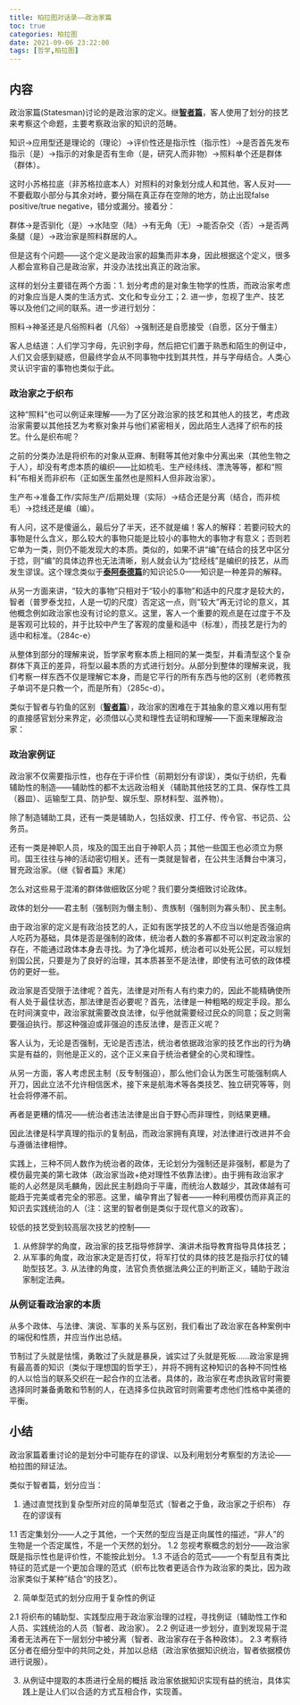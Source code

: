 ```yaml
---
title: 柏拉图对话录——政治家篇
toc: true
categories: 柏拉图
date: 2021-09-06 23:22:00
tags: [哲学,柏拉图]
---
```


## 内容
政治家篇(Statesman)讨论的是政治家的定义。继[**智者篇**](/2021/09/04/柏拉图/柏拉图对话录——智者篇/)，客人使用了划分的技艺来考察这个命题，主要考察政治家的知识的范畴。

知识->应用型还是理论的（理论）->评价性还是指示性（指示性）->是否首先发布指示（是）->指示的对象是否有生命（是，研究人而非物）->照料单个还是群体（群体）。

这时小苏格拉底（非苏格拉底本人）对照料的对象划分成人和其他，客人反对——不要截取小部分与其余对峙，要分隔在真正存在空隙的地方，防止出现false positive/true negative，错分或漏分。接着分：

群体->是否驯化（是）->水陆空（陆）->有无角（无）->能否杂交（否）->是否两条腿（是）->政治家是照料群居的人。

但是这有个问题——这个定义是政治家的超集而非本身，因此根据这个定义，很多人都会宣称自己是政治家，并没办法找出真正的政治家。

这样的划分主要错在两个方面：1. 划分考虑的是对象生物学的性质，而政治家考虑的对象应当是人类的生活方式、文化和专业分工；2. 进一步，忽视了生产、技艺等以及他们之间的联系。进一步进行划分：

照料->神圣还是凡俗照料者（凡俗）->强制还是自愿接受（自愿，区分于僭主）

客人总结道：人们学习字母，先识别字母，然后把它们置于熟悉和陌生的例证中，人们又会感到疑惑，但最终学会从不同事物中找到其共性，并与字母结合。人类心灵认识宇宙的事物也类似于此。

### 政治家之于织布

这种“照料”也可以例证来理解——为了区分政治家的技艺和其他人的技艺，考虑政治家需要以其他技艺为考察对象并与他们紧密相关，因此陌生人选择了织布的技艺。什么是织布呢？

之前的分类办法是将织布的对象从亚麻、制鞋等其他对象中分离出来（其他生物之于人），却没有考虑本质的编织——比如梳毛、生产经纬线、漂洗等等，都和“照料”布相关而非织布（正如医生虽然也是照料人但非政治家）。

生产布->准备工作/实际生产/后期处理（实际）->结合还是分离（结合，而非梳毛）->捻线还是编（编）。

有人问，这不是傻逼么，最后分了半天，还不就是编！客人的解释：若要问较大的事物是什么含义，那么较大的事物只能是比较小的事物大的事物才有意义；否则若它单为一类，则仍不能发现大的本质。类似的，如果不讲“编”在结合的技艺中区分于捻，则“编”的具体边界也无法清晰，别人就会认为“捻经线”是编织的技艺，从而发生谬误。这个理念类似于[**泰阿泰德篇**](/2021/08/21/柏拉图/柏拉图对话录——泰阿泰德篇/)的知识论5.0——知识是一种差异的解释。

从另一方面来讲，“较大的事物”只相对于“较小的事物”和适中的尺度才是较大的，智者（普罗泰戈拉，人是一切的尺度）否定这一点，则“较大”再无讨论的意义，其他概念例如政治家也没有讨论的意义。这里，客人一个重要的观点是在过度于不及是客观可比较的，并于比较中产生了客观的度量和适中（标准），而技艺是行为的适中和标准。（284c-e）

从整体到部分的理解来说，哲学家考察本质上相同的某一类型，并看清型这个复杂群体下真正的差异，将型以最本质的方式进行划分。从部分到整体的理解来说，我们考察一样东西不仅是理解它本身，而是它平行的所有东西与他的区别（老师教孩子单词不是只教一个，而是所有）（285c-d）。

类似于智者与钓鱼的区别（[**智者篇**](/2021/09/04/柏拉图/柏拉图对话录——智者篇/)），政治家的困难在于其抽象的意义难以用有型的直接感官划分来界定，必须借以心灵和理性去证明和理解——下面来理解政治家：

### 政治家例证

政治家不仅需要指示性，也存在于评价性（前期划分有谬误），类似于纺织，先看辅助性的制造——辅助性的都不太远政治相关（辅助其他技艺的工具、保存性工具（器皿）、运输型工具、防护型、娱乐型、原材料型、滋养物）。

除了制造辅助工具，还有一类是辅助人，包括奴隶、打工仔、传令官、书记员、公务员。

还有一类是神职人员，埃及的国王出自于神职人员；其他一些国王也必须立为祭司。国王往往与神的活动密切相关。还有一类就是智者，在公共生活舞台中演习，冒充政治家。（继《智者篇》末尾）

怎么对这些易于混淆的群体做细致区分呢？我们要分类细致讨论政体。

政体的划分——君主制（强制则为僭主制）、贵族制（强制则为寡头制）、民主制。

由于政治家的定义是有政治技艺的人，正如有医学技艺的人不应当以他是否强迫病人吃药为基础，具体是否是强制的政体，统治者人数的多寡都不可以判定政治家的存在，不能通过政体本身去寻找。为了净化城邦，统治者可以处死公民，可以规划别国公民，只要是为了良好的治理，其本质甚至不是法律，即使有法可依的政体模仿的更好一些。

政治家是否受限于法律呢？首先，法律是对所有人有约束力的，因此不能精确使所有人处于最佳状态，那法律是否必要呢？首先，法律是一种粗略的规定手段。那么在时间演变中，政治家就需要改良法律，似乎他就需要经过民众的同意；反之则需要强迫执行。那这种强迫或非强迫的违反法律，是否正义呢？

客人认为，无论是否强制，无论是否违法，统治者依据政治家的技艺作出的行为确实是有益的，则他是正义的，这个正义来自于统治者健全的心灵和理性。

从另一方面，客人考虑民主制（反专制强迫），那么他们会认为医生可能强制病人开刀，因此立法不允许相信医术，接下来是航海术等各类技艺、独立研究等等，则社会将停滞不前。

再者是更糟的情况——统治者违法法律是出自于野心而非理性，则结果更糟。

因此法律是科学真理的指示的复制品，而政治家拥有真理，对法律进行改进并不会与遵循法律相悖。

实践上，三种不同人数作为统治者的政体，无论划分为强制还是非强制，都是为了模仿最完美的第七政体（政治家当政+绝对理性不依靠法律）。由于拥有政治家才能的人必然是凤毛麟角，因此民主制趋向于平庸，而统治人数越少，其政体越有可能趋于完美或者完全的邪恶。这里，编孕育出了智者——一种利用模仿而非真正的知识去实践统治的人（注：这里的智者倒是类似于现代意义的政客）。

较低的技艺受到较高层次技艺的控制——
1. 从修辞学的角度，政治家的技艺指导修辞学、演讲术指导教育指导具体技艺；
2. 从军事的角度，政治家决定是否打仗，将军打仗的具体的技艺是指示打仗的辅助型技艺。3. 从法律的角度，法官负责依据法典公正的判断正义，辅助于政治家制定法典。

### 从例证看政治家的本质

从多个政体、与法律、演说、军事的关系与区别，我们看出了政治家在各种案例中的端倪和性质，并应当作出总结。

节制过了头就是怯懦，勇敢过了头就是暴戾，诚实过了头就是死板……政治家是拥有最高善的知识（类似于理想国的哲学王），并将不拥有这种知识的各种不同性格的人以恰当的联系交织在一起合作的立法者。具体的，政治家在考虑执政官时需要选择同时兼备勇敢和节制的人，在选择多位执政官时则需要考虑他们性格中美德的平衡。

## 小结

政治家篇着重讨论的是划分中可能存在的谬误、以及利用划分考察型的方法论——柏拉图的辩证法。

类似于智者篇，划分应当：

1. 通过直觉找到复杂型所对应的简单型范式（智者之于鱼，政治家之于织布）
存在的谬误有

1.1 否定集划分——人之于其他，一个天然的型应当是正向属性的描述，“非人”的生物是一个否定属性，不是一个天然的划分。
1.2 忽视考察概念的划分——政治家既是指示性也是评价性，不能按此划分。
1.3 不适合的范式——一个有型且有类比特征的范式是一个更加合理的范式（织布比牧者更适合作为政治家的类比，因为政治家类似于某种”结合“的技艺）。

2. 简单型范式的划分应用于复杂性的例证

2.1 将织布的辅助型、实践型应用于政治家治理的过程，寻找例证（辅助性工作和人员、实践统治的人员（智者、政治家）。
2.2 例证进一步划分，直到发现易于混淆者无法再在下一层划分中被分离（智者、政治家存在于各种政体）。
2.3 考察待区分者在细分型中的共同之处，并加以总结（政治家依据知识统治，智者依据模仿进行说服）。

3. 从例证中提取的本质进行全局的概括
政治家依据知识实现有益的统治，具体实践上是让人们以合适的方式互相合作，实现善。